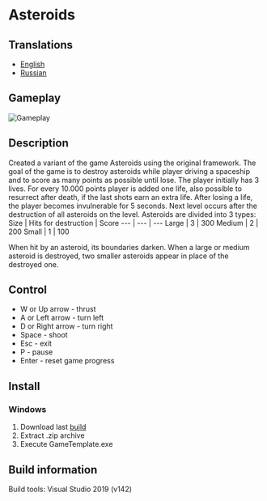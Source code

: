 # Asteroids
## Translations
- [English](./README.md)
- [Russian](./README_ru.md)
## Gameplay
![Gameplay](./gif/gameplay.gif)
## Description
Created a variant of the game Asteroids using the original framework. The goal of the game is to destroy asteroids while player driving a spaceship and to score as many points as possible until lose. The player initially has 3 lives. For every 10.000 points player is added one life, also possible to resurrect after death, if the last shots earn an extra life. After losing a life, the player becomes invulnerable for 5 seconds. Next level occurs after the destruction of all asteroids on the level.
Asteroids are divided into 3 types:
Size | Hits for destruction | Score
--- | --- | ---
Large | 3 | 300
Medium | 2 | 200
Small | 1 | 100

When hit by an asteroid, its boundaries darken. When a large or medium asteroid is destroyed, two smaller asteroids appear in place of the destroyed one.
## Control
- W or Up arrow - thrust
- A or Left arrow - turn left
- D or Right arrow - turn right
- Space - shoot
- Esc - exit
- P - pause
- Enter - reset game progress
## Install
### Windows
1. Download last [build](https://github.com/VampireVol/Asteroids/releases)
2. Extract .zip archive
3. Execute GameTemplate.exe
## Build information
Build tools: Visual Studio 2019 (v142)